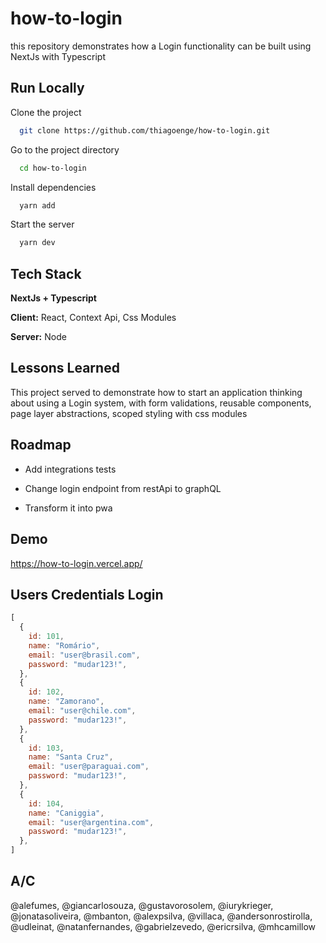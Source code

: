 # how-to-login

this repository demonstrates how a Login functionality can be built using NextJs with Typescript


## Run Locally

Clone the project

```bash
  git clone https://github.com/thiagoenge/how-to-login.git
```

Go to the project directory

```bash
  cd how-to-login
```

Install dependencies

```bash
  yarn add
```

Start the server

```bash
  yarn dev
```


## Tech Stack

**NextJs + Typescript**

**Client:** React, Context Api, Css Modules

**Server:** Node


## Lessons Learned

This project served to demonstrate how to start an application thinking about using a Login system, with form validations, reusable components, page layer abstractions, scoped styling with css modules
## Roadmap

- Add integrations tests

- Change login endpoint from restApi to graphQL 

- Transform it into pwa


## Demo

https://how-to-login.vercel.app/


## Users Credentials Login

```javascript
[
  {
    id: 101,
    name: "Romário",
    email: "user@brasil.com",
    password: "mudar123!",
  },
  {
    id: 102,
    name: "Zamorano",
    email: "user@chile.com",
    password: "mudar123!",
  },
  {
    id: 103,
    name: "Santa Cruz",
    email: "user@paraguai.com",
    password: "mudar123!",
  },
  {
    id: 104,
    name: "Caniggia",
    email: "user@argentina.com",
    password: "mudar123!",
  },
]
```

## A/C
@alefumes, @giancarlosouza, @gustavorosolem, @iurykrieger, @jonatasoliveira, @mbanton, @alexpsilva, @villaca, @andersonrostirolla, @udleinat, @natanfernandes, @gabrielzevedo, @ericrsilva, @mhcamillow
